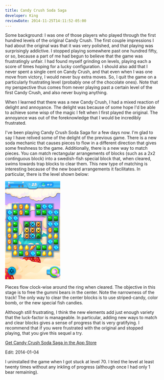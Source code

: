```yaml
---
title: Candy Crush Soda Saga
developer: King
reviewDate: 2014-11-25T14:11:52-05:00
---
```


Some background: I was one of those players who played through the
first hundred levels of the original Candy Crush. The first couple
impressions I had about the original was that it was very polished,
and that playing was surprisingly addictive. I stopped playing
somewhere past one hundred fifty, or so, because a part of me had
begun to believe that the game was frustratingly unfair. I had found
myself grinding on levels, playing each a score of times hoping for a
lucky configuration. I should also add that I never spent a single
cent on Candy Crush, and that even when I was one move from victory, I
would never buy extra moves. So, I quit the game on a particularly
frustrating level (probably one of the chocolate ones). Note that my
perspective thus comes from never playing past a certain level of the
first Candy Crush, and also never buying anything.

When I learned that there was a new Candy Crush, I had a mixed
reaction of delight and annoyance. The delight was because of some
hope I'd be able to achieve some wisp of the magic I felt when I first
played the original. The annoyance was out of the foreknowledge that I
would be incredibly frustrated. 

I've been playing Candy Crush Soda Saga for a few days now. I'm glad
to say I have relived some of the delight of the previous game. There
is a new soda mechanic that causes pieces to flow in a different
direction that gives some freshness to the game.  Additionally, there
is a new way to match pieces. You can match rectangular arrangements
of blocks (such as a 2x2 continguous block) into a swedish-fish
special block that, when cleared, swims towards trap blocks to clear
them. This new type of matching is interesting because of the new
board arrangements it facilitates. In particular, there is the level
shown below:

![Candy Crush Soda Saga Level](img/candy_crush_soda_saga.png)

Pieces flow clock-wise around the ring when cleared. The objective in
this stage is to free the gummi bears in the center. Note the
narrowness of the track! The only way to clear the center blocks is to
use striped-candy, color bomb, or the new special fish candies.

Although still frustrating, I think the new elements add just enough
variety that the luck-factor is manageable. In particular, adding new
ways to match and clear blocks gives a sense of progress that is very
gratifying. I recommend that if you were frustrated with the original
and stopped playing, that you give this sequel a try.

[Get Candy Crush Soda Saga in the App Store](https://itunes.apple.com/us/app/candy-crush-soda-saga/id850417475?mt=8&uo=4&at=10lJ8m)

Edit: 2014-01-04

I uninstalled the game when I got stuck at level 70. I tried the level
at least twenty times without any inkling of progress (although once I 
had only 1 bear remaining). 
